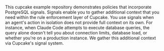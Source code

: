 This cupcake example repository demonstrates policies that incorporate PostgreSQL signals. Signals enable you to gather additional context that you need within the rule enforcement layer of Cupcake. You use signals when an agent's action in isolation does not provide full context on its own. For instance, when Claude Code attempts to execute database queries, the query alone doesn't tell you about connection limits, database load, or whether you're on a production instance. We gather this additional context via Cupcake's signal system.